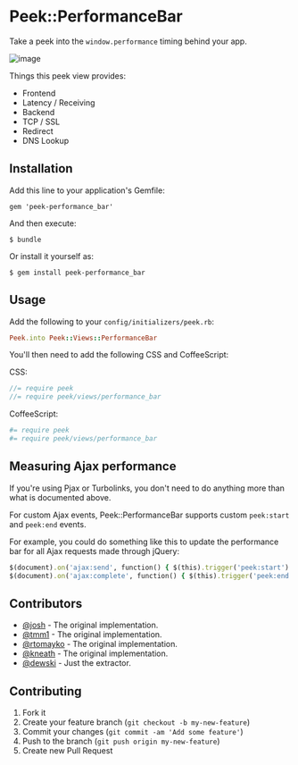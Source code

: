 # Peek::PerformanceBar

Take a peek into the `window.performance` timing behind your app.

![image](https://f.cloud.github.com/assets/79995/268624/14d9df90-8f47-11e2-9718-111c7c367974.png)

Things this peek view provides:

- Frontend
- Latency / Receiving
- Backend
- TCP / SSL
- Redirect
- DNS Lookup

## Installation

Add this line to your application's Gemfile:

    gem 'peek-performance_bar'

And then execute:

    $ bundle

Or install it yourself as:

    $ gem install peek-performance_bar

## Usage

Add the following to your `config/initializers/peek.rb`:

```ruby
Peek.into Peek::Views::PerformanceBar
```

You'll then need to add the following CSS and CoffeeScript:

CSS:

```scss
//= require peek
//= require peek/views/performance_bar
```

CoffeeScript:

```coffeescript
#= require peek
#= require peek/views/performance_bar
```

## Measuring Ajax performance

If you're using Pjax or Turbolinks, you don't need to do anything more than
what is documented above.

For custom Ajax events, Peek::PerformanceBar supports custom `peek:start` and
`peek:end` events.

For example, you could do something like this to update the performance bar
for all Ajax requests made through jQuery:

```ruby
$(document).on('ajax:send', function() { $(this).trigger('peek:start') })
$(document).on('ajax:complete', function() { $(this).trigger('peek:end') })
```

## Contributors

- [@josh](https://github.com/josh) - The original implementation.
- [@tmm1](https://github.com/tmm1) - The original implementation.
- [@rtomayko](https://github.com/rtomayko) - The original implementation.
- [@kneath](https://github.com/kneath) - The original implementation.
- [@dewski](https://github.com/dewski) - Just the extractor.

## Contributing

1. Fork it
2. Create your feature branch (`git checkout -b my-new-feature`)
3. Commit your changes (`git commit -am 'Add some feature'`)
4. Push to the branch (`git push origin my-new-feature`)
5. Create new Pull Request

